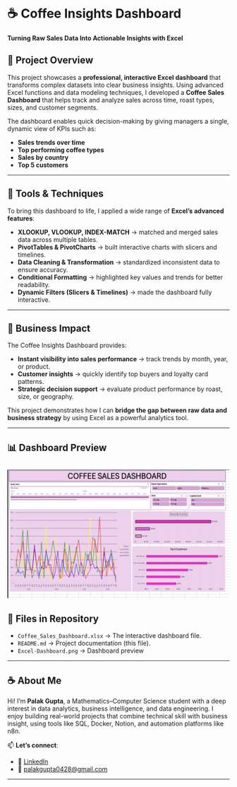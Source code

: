 # ☕ Coffee Insights Dashboard  
**Turning Raw Sales Data Into Actionable Insights with Excel**  

## 📌 Project Overview  
This project showcases a **professional, interactive Excel dashboard** that transforms complex datasets into clear business insights. Using advanced Excel functions and data modeling techniques, I developed a **Coffee Sales Dashboard** that helps track and analyze sales across time, roast types, sizes, and customer segments.  

The dashboard enables quick decision-making by giving managers a single, dynamic view of KPIs such as:  
- **Sales trends over time**  
- **Top performing coffee types**  
- **Sales by country**  
- **Top 5 customers**  

---

## 🔧 Tools & Techniques  
To bring this dashboard to life, I applied a wide range of **Excel’s advanced features**:  
- **XLOOKUP, VLOOKUP, INDEX-MATCH** → matched and merged sales data across multiple tables.  
- **PivotTables & PivotCharts** → built interactive charts with slicers and timelines.  
- **Data Cleaning & Transformation** → standardized inconsistent data to ensure accuracy.  
- **Conditional Formatting** → highlighted key values and trends for better readability.  
- **Dynamic Filters (Slicers & Timelines)** → made the dashboard fully interactive.  

---

## 🚀 Business Impact  
The Coffee Insights Dashboard provides:  
- **Instant visibility into sales performance** → track trends by month, year, or product.  
- **Customer insights** → quickly identify top buyers and loyalty card patterns.  
- **Strategic decision support** → evaluate product performance by roast, size, or geography.  

This project demonstrates how I can **bridge the gap between raw data and business strategy** by using Excel as a powerful analytics tool.  

---

## 📊 Dashboard Preview  
![Coffee Sales Dashboard](Excel-Dashboard.png)
---

## 📂 Files in Repository  
- `Coffee_Sales_Dashboard.xlsx` → The interactive dashboard file.  
- `README.md` → Project documentation (this file).
- `Excel-Dashboard.png` → Dashboard preview

---

## ☕ About Me

Hi! I’m **Palak Gupta**, a Mathematics–Computer Science student with a deep interest in data analytics, business intelligence, and data engineering. I enjoy building real-world projects that combine technical skill with business insight, using tools like SQL, Docker, Notion, and automation platforms like n8n.

📫 **Let’s connect**:  
- 🔗 [LinkedIn](https://www.linkedin.com/in/palakgupta28/)  
- 📧 [palakgupta0428@gmail.com](mailto:palakgupta0428@gmail.com)  

---
